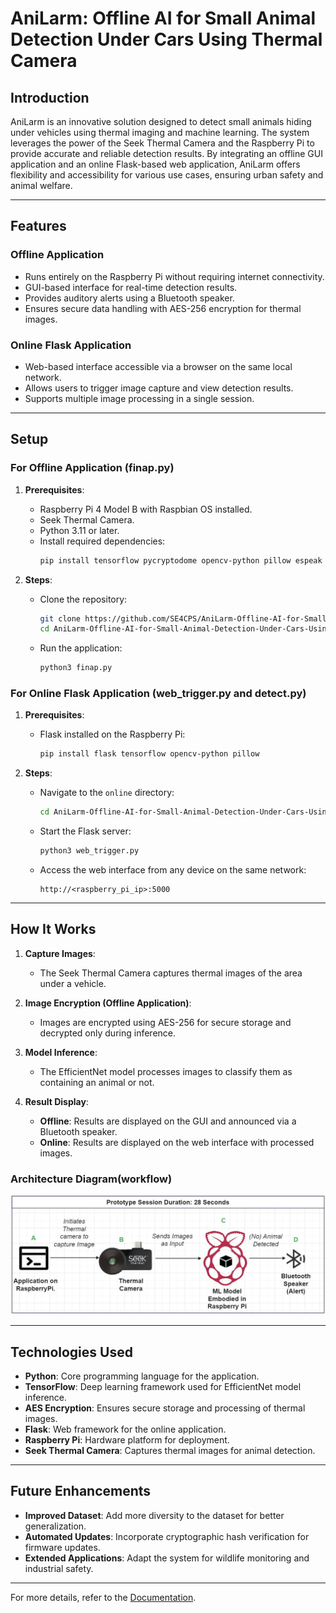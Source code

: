 # AniLarm: Offline AI for Small Animal Detection Under Cars Using Thermal Camera

## Introduction

AniLarm is an innovative solution designed to detect small animals hiding under vehicles using thermal imaging and machine learning. The system leverages the power of the Seek Thermal Camera and the Raspberry Pi to provide accurate and reliable detection results. By integrating an offline GUI application and an online Flask-based web application, AniLarm offers flexibility and accessibility for various use cases, ensuring urban safety and animal welfare.

---

## Features

### **Offline Application**

- Runs entirely on the Raspberry Pi without requiring internet connectivity.
- GUI-based interface for real-time detection results.
- Provides auditory alerts using a Bluetooth speaker.
- Ensures secure data handling with AES-256 encryption for thermal images.

### **Online Flask Application**

- Web-based interface accessible via a browser on the same local network.
- Allows users to trigger image capture and view detection results.
- Supports multiple image processing in a single session.

---

## Setup

### **For Offline Application (finap.py)**

1. **Prerequisites**:

   - Raspberry Pi 4 Model B with Raspbian OS installed.
   - Seek Thermal Camera.
   - Python 3.11 or later.
   - Install required dependencies:
     ```bash
     pip install tensorflow pycryptodome opencv-python pillow espeak
     ```

2. **Steps**:
   - Clone the repository:
     ```bash
     git clone https://github.com/SE4CPS/AniLarm-Offline-AI-for-Small-Animal-Detection-Under-Cars-Using-Thermal-Camera.git
     cd AniLarm-Offline-AI-for-Small-Animal-Detection-Under-Cars-Using-Thermal-Camera/offline
     ```
   - Run the application:
     ```bash
     python3 finap.py
     ```

### **For Online Flask Application (web_trigger.py and detect.py)**

1. **Prerequisites**:

   - Flask installed on the Raspberry Pi:
     ```bash
     pip install flask tensorflow opencv-python pillow
     ```

2. **Steps**:
   - Navigate to the `online` directory:
     ```bash
     cd AniLarm-Offline-AI-for-Small-Animal-Detection-Under-Cars-Using-Thermal-Camera/online
     ```
   - Start the Flask server:
     ```bash
     python3 web_trigger.py
     ```
   - Access the web interface from any device on the same network:
     ```
     http://<raspberry_pi_ip>:5000
     ```

---

## How It Works

1. **Capture Images**:

   - The Seek Thermal Camera captures thermal images of the area under a vehicle.

2. **Image Encryption (Offline Application)**:

   - Images are encrypted using AES-256 for secure storage and decrypted only during inference.

3. **Model Inference**:

   - The EfficientNet model processes images to classify them as containing an animal or not.

4. **Result Display**:
   - **Offline**: Results are displayed on the GUI and announced via a Bluetooth speaker.
   - **Online**: Results are displayed on the web interface with processed images.

### Architecture Diagram(workflow)

![Architecture Diagram](docs/images/Architecture%20Diagram.jpg)

---

## Technologies Used

- **Python**: Core programming language for the application.
- **TensorFlow**: Deep learning framework used for EfficientNet model inference.
- **AES Encryption**: Ensures secure storage and processing of thermal images.
- **Flask**: Web framework for the online application.
- **Raspberry Pi**: Hardware platform for deployment.
- **Seek Thermal Camera**: Captures thermal images for animal detection.

---

## Future Enhancements

- **Improved Dataset**: Add more diversity to the dataset for better generalization.
- **Automated Updates**: Incorporate cryptographic hash verification for firmware updates.
- **Extended Applications**: Adapt the system for wildlife monitoring and industrial safety.

---

For more details, refer to the [Documentation](docs/documentation.md).
